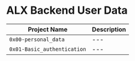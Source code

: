 # ALX Backend User Data

| Project Name | Description |
| --- | --- |
| `0x00-personal_data` | --- |
| `0x01-Basic_authentication` | --- |
